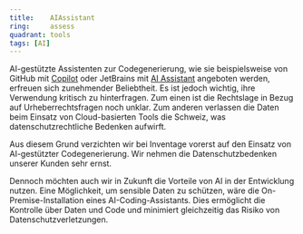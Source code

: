 ```yaml
---
title:    AIAssistant  
ring:     assess  
quadrant: tools
tags: [AI]
---
```


AI-gestützte Assistenten zur Codegenerierung, wie sie beispielsweise von GitHub mit [Copilot][copilot] oder JetBrains mit [AI
Assistant][aiAssistant] angeboten werden, erfreuen sich zunehmender Beliebtheit. Es ist jedoch wichtig, ihre Verwendung kritisch zu hinterfragen. Zum einen ist die Rechtslage in Bezug auf Urheberrechtsfragen noch unklar. Zum anderen verlassen die
Daten beim Einsatz von Cloud-basierten Tools die Schweiz, was datenschutzrechtliche Bedenken aufwirft.

Aus diesem Grund verzichten wir bei Inventage vorerst auf den Einsatz von AI-gestützter Codegenerierung. Wir nehmen die
Datenschutzbedenken unserer Kunden sehr ernst.

Dennoch möchten auch wir in Zukunft die Vorteile von AI in der Entwicklung nutzen. Eine Möglichkeit, um sensible Daten zu schützen, wäre die On-Premise-Installation eines AI-Coding-Assistants. Dies ermöglicht die
Kontrolle über Daten und Code und minimiert gleichzeitig das Risiko von Datenschutzverletzungen.

[copilot]: https://github.com/features/copilot
[aiAssistant]: https://www.jetbrains.com/ai/
